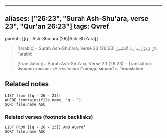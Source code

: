 
---
aliases: ["26:23", "Surah Ash-Shu'ara, verse 23", "Qur'an 26:23"]
tags: Qvref
---

parent:: [[q - Ash-Shu'ara (26)|Ash-Shu'ara]]

> [!arabic]+ Surah Ash-Shu'ara, Verse 23 (26:23)
> <span class="quran-arabic">قَالَ فِرْعَوْنُ وَمَا رَبُّ ٱلْعَـٰلَمِينَ</span>
^arabic

> [!translation]+ Surah Ash-Shu'ara, Verse 23 (26:23) - Translation
> Фараон сказал: «А что такое Господь миров?».
^translation



## Related notes
```dataview
LIST from [[q - 26 - 23]]
WHERE !contains(file.name, "q - ")
SORT file.name ASC
```

### Related verses (footnote backlinks)
```dataview
LIST FROM [[q - 26 - 23]] AND #Qvref
SORT file.name ASC
```


